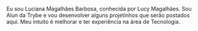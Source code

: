 Eu sou Luciana Magalhães Barbosa, conhecida por Lucy Magalhães.
Sou Alun da Trybe e vou desenvolver alguns projetinhos que serão postados aqui.
Meu intuito é melhorar e ter experiência na área de Tecnologia. 

<!---
Lucyz23/Lucyz23 is a ✨ special ✨ repository because its `README.md` (this file) appears on your GitHub profile.
You can click the Preview link to take a look at your changes.
--->
